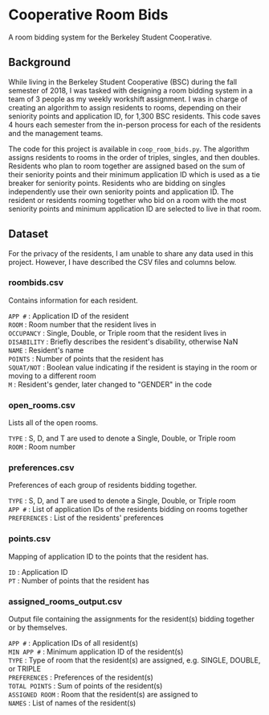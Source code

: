 # Cooperative Room Bids

A room bidding system for the Berkeley Student Cooperative.

## Background

While living in the Berkeley Student Cooperative (BSC) during the fall semester of 2018, I was tasked with designing a room bidding system in a team of 3 people as my weekly workshift assignment. I was in charge of creating an algorithm to assign residents to rooms, depending on their seniority points and application ID, for 1,300 BSC residents. This code saves 4 hours each semester from the in-person process for each of the residents and the management teams.

The code for this project is available in `coop_room_bids.py`. The algorithm assigns residents to rooms in the order of triples, singles, and then doubles. Residents who plan to room together are assigned based on the sum of their seniority points and their minimum application ID which is used as a tie breaker for seniority points. Residents who are bidding on singles independently use their own seniority points and application ID. The resident or residents rooming together who bid on a room with the most seniority points and minimum application ID are selected to live in that room.

## Dataset

For the privacy of the residents, I am unable to share any data used in this project. However, I have described the CSV files and columns below.

### roombids.csv

Contains information for each resident.

`APP #` : Application ID of the resident \
`ROOM` : Room number that the resident lives in \
`OCCUPANCY` : Single, Double, or Triple room that the resident lives in \
`DISABILITY` : Briefly describes the resident's disability, otherwise NaN \
`NAME` : Resident's name \
`POINTS` : Number of points that the resident has \
`SQUAT/NOT` : Boolean value indicating if the resident is staying in the room or moving to a different room \
`M` : Resident's gender, later changed to "GENDER" in the code

### open_rooms.csv

Lists all of the open rooms.

`TYPE` : S, D, and T are used to denote a Single, Double, or Triple room \
`ROOM` : Room number

### preferences.csv

Preferences of each group of residents bidding together.

`TYPE` : S, D, and T are used to denote a Single, Double, or Triple room \
`APP #` : List of application IDs of the residents bidding on rooms together \
`PREFERENCES` : List of the residents' preferences

### points.csv

Mapping of application ID to the points that the resident has.

`ID` : Application ID \
`PT` : Number of points that the resident has

### assigned_rooms_output.csv
Output file containing the assignments for the resident(s) bidding together or by themselves.

`APP #` : Application IDs of all resident(s) \
`MIN APP #` : Minimum application ID of the resident(s) \
`TYPE` : Type of room that the resident(s) are assigned, e.g. SINGLE, DOUBLE, or TRIPLE \
`PREFERENCES` : Preferences of the resident(s) \
`TOTAL POINTS` : Sum of points of the resident(s) \
`ASSIGNED ROOM` : Room that the resident(s) are assigned to \
`NAMES` : List of names of the resident(s)
